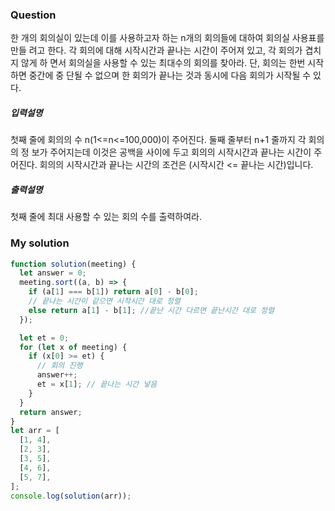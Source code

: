 ### Question

한 개의 회의실이 있는데 이를 사용하고자 하는 n개의 회의들에 대하여 회의실 사용표를 만들
려고 한다. 각 회의에 대해 시작시간과 끝나는 시간이 주어져 있고, 각 회의가 겹치지 않게 하
면서 회의실을 사용할 수 있는 최대수의 회의를 찾아라. 단, 회의는 한번 시작하면 중간에 중
단될 수 없으며 한 회의가 끝나는 것과 동시에 다음 회의가 시작될 수 있다.

##### 입력설명

첫째 줄에 회의의 수 n(1<=n<=100,000)이 주어진다. 둘째 줄부터 n+1 줄까지 각 회의의 정
보가 주어지는데 이것은 공백을 사이에 두고 회의의 시작시간과 끝나는 시간이 주어진다.
회의의 시작시간과 끝나는 시간의 조건은 (시작시간 <= 끝나는 시간)입니다.

##### 출력설명

첫째 줄에 최대 사용할 수 있는 회의 수를 출력하여라.

### My solution

```javascript
function solution(meeting) {
  let answer = 0;
  meeting.sort((a, b) => {
    if (a[1] === b[1]) return a[0] - b[0];
    // 끝나는 시간이 같으면 시작시간 대로 정렬
    else return a[1] - b[1]; //끝난 시간 다르면 끝난시간 대로 정렬
  });

  let et = 0;
  for (let x of meeting) {
    if (x[0] >= et) {
      // 회의 진행
      answer++;
      et = x[1]; // 끝나는 시간 넣음
    }
  }
  return answer;
}
let arr = [
  [1, 4],
  [2, 3],
  [3, 5],
  [4, 6],
  [5, 7],
];
console.log(solution(arr));
```
